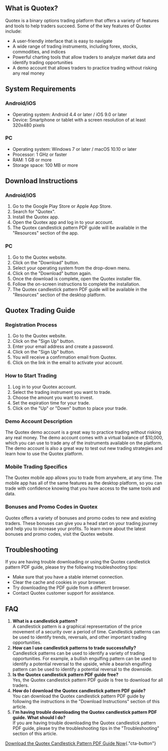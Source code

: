 ## What is Quotex?

Quotex is a binary options trading platform that offers a variety of
features and tools to help traders succeed. Some of the key features of
Quotex include:

-   A user-friendly interface that is easy to navigate
-   A wide range of trading instruments, including forex, stocks,
    commodities, and indices
-   Powerful charting tools that allow traders to analyze market data
    and identify trading opportunities
-   A demo account that allows traders to practice trading without
    risking any real money

## System Requirements

### Android/iOS

-   Operating system: Android 4.4 or later / iOS 9.0 or later
-   Device: Smartphone or tablet with a screen resolution of at least
    320x480 pixels

### PC

-   Operating system: Windows 7 or later / macOS 10.10 or later
-   Processor: 1 GHz or faster
-   RAM: 1 GB or more
-   Storage space: 100 MB or more

## Download Instructions

### Android/iOS

1.  Go to the Google Play Store or Apple App Store.
2.  Search for "Quotex".
3.  Install the Quotex app.
4.  Open the Quotex app and log in to your account.
5.  The Quotex candlestick pattern PDF guide will be available in the
    "Resources" section of the app.

### PC

1.  Go to the Quotex website.
2.  Click on the "Download" button.
3.  Select your operating system from the drop-down menu.
4.  Click on the "Download" button again.
5.  Once the download is complete, open the Quotex installer file.
6.  Follow the on-screen instructions to complete the installation.
7.  The Quotex candlestick pattern PDF guide will be available in the
    "Resources" section of the desktop platform.

## Quotex Trading Guide

### Registration Process

1.  Go to the Quotex website.
2.  Click on the "Sign Up" button.
3.  Enter your email address and create a password.
4.  Click on the "Sign Up" button.
5.  You will receive a confirmation email from Quotex.
6.  Click on the link in the email to activate your account.

### How to Start Trading

1.  Log in to your Quotex account.
2.  Select the trading instrument you want to trade.
3.  Choose the amount you want to invest.
4.  Set the expiration time for your trade.
5.  Click on the "Up" or "Down" button to place your trade.

### Demo Account Description

The Quotex demo account is a great way to practice trading without
risking any real money. The demo account comes with a virtual balance of
\$10,000, which you can use to trade any of the instruments available on
the platform. The demo account is also a great way to test out new
trading strategies and learn how to use the Quotex platform.

### Mobile Trading Specifics

The Quotex mobile app allows you to trade from anywhere, at any time.
The mobile app has all of the same features as the desktop platform, so
you can trade with confidence knowing that you have access to the same
tools and data.

### Bonuses and Promo Codes in Quotex

Quotex offers a variety of bonuses and promo codes to new and existing
traders. These bonuses can give you a head start on your trading journey
and help you to increase your profits. To learn more about the latest
bonuses and promo codes, visit the Quotex website.

## Troubleshooting

If you are having trouble downloading or using the Quotex candlestick
pattern PDF guide, please try the following troubleshooting tips:

-   Make sure that you have a stable internet connection.
-   Clear the cache and cookies in your browser.
-   Try downloading the PDF guide from a different browser.
-   Contact Quotex customer support for assistance.

## FAQ

1.  **What is a candlestick pattern?**\
    A candlestick pattern is a graphical representation of the price
    movement of a security over a period of time. Candlestick patterns
    can be used to identify trends, reversals, and other important
    trading opportunities.
2.  **How can I use candlestick patterns to trade successfully?**\
    Candlestick patterns can be used to identify a variety of trading
    opportunities. For example, a bullish engulfing pattern can be used
    to identify a potential reversal to the upside, while a bearish
    engulfing pattern can be used to identify a potential reversal to
    the downside.
3.  **Is the Quotex candlestick pattern PDF guide free?**\
    Yes, the Quotex candlestick pattern PDF guide is free to download
    for all traders.
4.  **How do I download the Quotex candlestick pattern PDF guide?**\
    You can download the Quotex candlestick pattern PDF guide by
    following the instructions in the "Download Instructions"
    section of this article.
5.  **I\'m having trouble downloading the Quotex candlestick pattern PDF
    guide. What should I do?**\
    If you are having trouble downloading the Quotex candlestick pattern
    PDF guide, please try the troubleshooting tips in the
    "Troubleshooting" section of this article.

[Download the Quotex Candlestick Pattern PDF Guide
Now](\%22https://traff.sbs/brokerqxlid\%22){."cta-button"}

